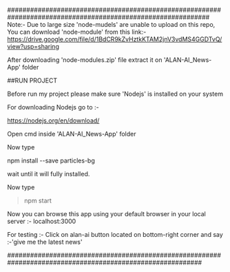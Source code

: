 #############################################################################################################
Note:- Due to large size 'node-mudels' are unable to upload on this repo,
       You can download 'node-module' from this link:-
      https://drive.google.com/file/d/1BdCR9kZvHztkKTAM2jnV3vdMS4GGDTvQ/view?usp=sharing
       
       
After downloading 'node-modules.zip' file extract it on 'ALAN-AI_News-App' folder
       
##RUN PROJECT 

Before run my project please make sure 'Nodejs' is installed on your system

For downloading Nodejs go to :-

https://nodejs.org/en/download/

Open cmd inside 'ALAN-AI_News-App' folder

Now type

npm install --save particles-bg

wait until it will fully installed.

Now type

>npm start

Now you can browse this app using your default browser in your local server :- localhost:3000 

For testing :- Click on alan-ai button located on bottom-right corner and say :-'give me the latest news'


###########################################################################################################
